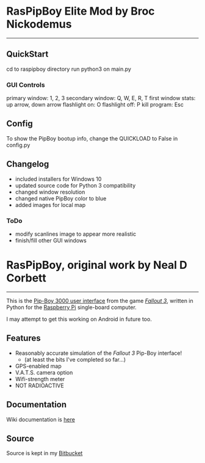 # RasPipBoy Elite Mod by Broc Nickodemus
----------------------------------------

## QuickStart
cd to raspipboy directory
run python3 on main.py

### GUI Controls
primary window: 1, 2, 3
secondary window: Q, W, E, R, T
first window stats: up arrow, down arrow
flashlight on: O
flashlight off: P
kill program: Esc

## Config
To show the PipBoy bootup info, change the QUICKLOAD to False in config.py

## Changelog
- included installers for Windows 10
- updated source code for Python 3 compatibility
- changed window resolution
- changed native PipBoy color to blue
- added images for local map

### ToDo
- modify scanlines image to appear more realistic
- finish/fill other GUI windows

# RasPipBoy, original work by Neal D Corbett
--------------------------------------------

This is the [Pip-Boy 3000 user interface](http://www.youtube.com/watch?v=2iHNDYLm9-A&list=PLickeZlNSDh1gQIhxbzHKZVxq465AhWfz&index=1) from the game [*Fallout 3*](http://fallout.bethsoft.com/), written in Python for the [Raspberry Pi](http://www.raspberrypi.org/) single-board computer.

I may attempt to get this working on Android in future too.

## Features
* Reasonably accurate simulation of the *Fallout 3* Pip-Boy interface!
    * (at least the bits I've completed so far...)
* GPS-enabled map
* V.A.T.S. camera option
* Wifi-strength meter
* NOT RADIOACTIVE

## Documentation
Wiki documentation is [here](https://bitbucket.org/selectnone/raspipboy/wiki/Home)

## Source
Source is kept in my [Bitbucket](https://bitbucket.org/selectnone/raspipboy/src)